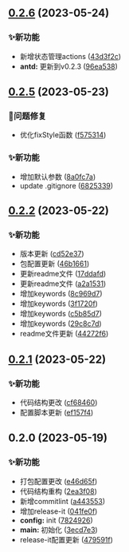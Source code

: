 

## [0.2.6](https://github.com/RobinWM/qiankun-fix/compare/0.2.5...0.2.6) (2023-05-24)


### ✨新功能

* 新增状态管理actions ([43d3f2c](https://github.com/RobinWM/qiankun-fix/commit/43d3f2cc4c204fcb0584e0c8f65f1d3e8343f0d5))
* **antd:** 更新到v0.2.3 ([96ea538](https://github.com/RobinWM/qiankun-fix/commit/96ea53898dcc18783813ad92a499e64a7f7f94e4))

## [0.2.5](https://github.com/RobinWM/qiankun-fix/compare/0.2.2...0.2.5) (2023-05-23)


### 🐛问题修复

* 优化fixStyle函数 ([f575314](https://github.com/RobinWM/qiankun-fix/commit/f575314e575025b5585c41348b72a62b12886a4d))


### ✨新功能

* 增加默认参数 ([8a0fc7a](https://github.com/RobinWM/qiankun-fix/commit/8a0fc7a2e87b97bedf388cdb6853fea4fc8179fb))
* update .gitignore ([6825339](https://github.com/RobinWM/qiankun-fix/commit/68253395a43c21c2d5e23d9f16fbdb353c454e2d))

## [0.2.2](https://github.com/RobinWM/qiankun-fix/compare/0.2.1...0.2.2) (2023-05-22)


### ✨新功能

* 版本更新 ([cd52e37](https://github.com/RobinWM/qiankun-fix/commit/cd52e374c0c6e8bb541f67929923ed4c1403664b))
* 包配置更新 ([46b1661](https://github.com/RobinWM/qiankun-fix/commit/46b1661b570c0393c28db62469b9ea3b11bb07fe))
* 更新readme文件 ([17ddafd](https://github.com/RobinWM/qiankun-fix/commit/17ddafdd9f095353fb314c4b18d420fbae17f5b3))
* 更新readme文件 ([a2a1531](https://github.com/RobinWM/qiankun-fix/commit/a2a15318e28c7e79ccb9b6b2e628091b26e7fc9c))
* 增加keywords ([8c969d7](https://github.com/RobinWM/qiankun-fix/commit/8c969d7cbb72157c0e8feb0b19f0a136a68a3318))
* 增加keywords ([3f1720f](https://github.com/RobinWM/qiankun-fix/commit/3f1720f36b2fc4dcf162f92db8c1efd2fbb9a28e))
* 增加keywords ([c5b85d7](https://github.com/RobinWM/qiankun-fix/commit/c5b85d711bcb5ef11fb4a000f7d8699c40dc45ac))
* 增加keywords ([29c8c7d](https://github.com/RobinWM/qiankun-fix/commit/29c8c7dec8f69f61d69a44d2bb09f249e646b75c))
* readme文件更新 ([44272f6](https://github.com/RobinWM/qiankun-fix/commit/44272f66671a5d1dee01980041f553733c095f8a))

## [0.2.1](https://github.com/RobinWM/qiankun-fix/compare/0.2.0...0.2.1) (2023-05-22)


### ✨新功能

* 代码结构更改 ([cf68460](https://github.com/RobinWM/qiankun-fix/commit/cf68460968e604e6b1e2d037426f0da2e2cd0136))
* 配置脚本更新 ([ef157f4](https://github.com/RobinWM/qiankun-fix/commit/ef157f4ce05c71f73b513e589b7b25f824a4191f))

## 0.2.0 (2023-05-19)


### ✨新功能

* 打包配置更改 ([e46d65f](https://github.com/RobinWM/qiankun-fix/commit/e46d65fc359e05aeb86c3002867da3d690ac3e65))
* 代码结构重构 ([2ea3f08](https://github.com/RobinWM/qiankun-fix/commit/2ea3f086df3e9fc2d43a983631b7cc474e896008))
* 新增commitlint ([a443553](https://github.com/RobinWM/qiankun-fix/commit/a443553b374701473496dd90af7a4f2ef1ed2921))
* 增加release-it ([041fe0f](https://github.com/RobinWM/qiankun-fix/commit/041fe0f2e05ca8a46bf8f4ce150375704e988f9b))
* **config:** init ([7824926](https://github.com/RobinWM/qiankun-fix/commit/7824926cee5294b0e26441c927d492ca41e075ce))
* **main:** 初始化 ([3ecd7e3](https://github.com/RobinWM/qiankun-fix/commit/3ecd7e389fe39a0f5d0ff533bab5e31829ae1e6d))
* release-it配置更新 ([479591f](https://github.com/RobinWM/qiankun-fix/commit/479591f8d2cecc2656962453e8eb83569d6abc30))